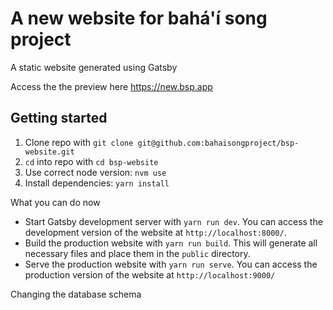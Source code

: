 # A new website for bahá'í song project

A static website generated using Gatsby

Access the the preview here https://new.bsp.app

## Getting started

1. Clone repo with `git clone git@github.com:bahaisongproject/bsp-website.git`
1. `cd` into repo with `cd bsp-website`
1. Use correct node version: `nvm use`
1. Install dependencies: `yarn install`

What you can do now

- Start Gatsby development server with `yarn run dev`. You can access the development version of the website at `http://localhost:8000/`.
- Build the production website with `yarn run build`. This will generate all necessary files and place them in the `public` directory.
- Serve the production website with `yarn run serve`. You can access the production version of the website at `http://localhost:9000/`

Changing the database schema
